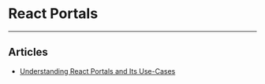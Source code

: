 # React Portals

---

## Articles

* [Understanding React Portals and Its Use-Cases](https://blog.bitsrc.io/understanding-react-portals-ab79827732c7)
